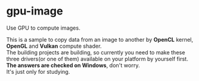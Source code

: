 # gpu-image
Use GPU to compute images.

This is a sample to copy data from an image to another by **OpenCL** kernel, **OpenGL** and **Vulkan** compute shader.  
The building projects are building, so currently you need to make these three drivers(or one of them) available on your platform by yourself first.  
**The answers are checked on Windows**, don't worry.  
It's just only for studying.
